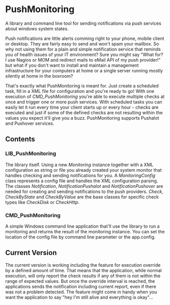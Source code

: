 # PushMonitoring
A library and command line tool for sending notifications via push services about windows system states.

Push notifications are little alerts comming right to your phone, mobile client or desktop. They are fairly easy to send and won't spam your mailbox. So why not using them for a plain and simple notification service that reminds you of health issues of your IT environment? Sure you might say "What for? I use Nagios or MOM and redirect mails to eMail API of my push provider!" but what if you don't want to install and maintain a management infrastructure for your computers at home or a single server running mostly silently at home in the boxroom? 

That's exactly what PushMonitoring is meant for. Just create a scheduled task, fill in a XML file for configuration and you're ready to go! With one execution of _CMD_PushMonitoring_ you're able to execute multiple checks at once and trigger one or more push services. With scheduled tasks you can easily let it run every time your client starts up or every hour - checks are executed and just if some of the defined checks are not resulting within the values you expect it'll give you a buzz. PushMonitoring supports Pushalot and Pushover services.

## Contents

### LIB_PushMonitoring

The library itself. Using a new *Monitoring* instance together with a XML configuration as string or file you already created your system monitor that handles checking and sending notifications for you. A *MonitoringConfig* class represents a config file and handles the XML configuration parsing. The classes *Notification*, *NotificationPushalot* and *NotificationPushover* are needed for creating and sending notifications to the push providers. *Check*, *CheckByState* and *CheckByValue* are the base classes for specific check types like *CheckDisk* or *CheckHttp*.

### CMD_PushMonitoring

A simple Windows command line application that'll use the library to run a monitoring and returns the result of the monitoring instance. You can set the location of the config file by command line parameter or the app.config.

## Current Version

The current version is working including the feature for execution override by a defined amount of time. That means that the application, while normal execution, will only report the check results if any of them is not within the range of expected values. But once the override interval is reached, the applications sends the notification including current report, even if there was not a problem detected. The feature might come in handy when you want the application to say "hey I'm still alive and everything is okay"...
